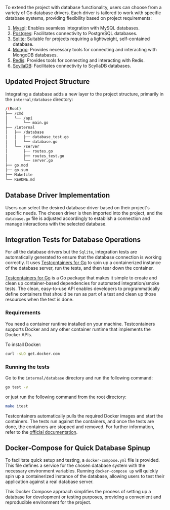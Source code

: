 To extend the project with database functionality, users can choose from a variety of Go database drivers. Each driver is tailored to work with specific database systems, providing flexibility based on project requirements:

1. [Mysql](https://github.com/go-sql-driver/mysql): Enables seamless integration with MySQL databases.
2. [Postgres](https://github.com/jackc/pgx/): Facilitates connectivity to PostgreSQL databases.
3. [Sqlite](https://github.com/mattn/go-sqlite3): Suitable for projects requiring a lightweight, self-contained database.
4. [Mongo](https://go.mongodb.org/mongo-driver): Provides necessary tools for connecting and interacting with MongoDB databases.
5. [Redis](https://github.com/redis/go-redis): Provides tools for connecting and interacting with Redis.
6. [ScyllaDB](https://github.com/scylladb/gocql): Facilitates connectivity to ScyllaDB databases.

## Updated Project Structure

Integrating a database adds a new layer to the project structure, primarily in the `internal/database` directory:

```bash
/(Root)
├── /cmd
│   └── /api
│       └── main.go
├── /internal
│   ├── /database
│   │   ├── database_test.go
│   │   └── database.go
│   └── /server
│       ├── routes.go
│       ├── routes_test.go
│       └── server.go
├── go.mod
├── go.sum
├── Makefile
└── README.md
```

## Database Driver Implementation

Users can select the desired database driver based on their project's specific needs. The chosen driver is then imported into the project, and the `database.go` file is adjusted accordingly to establish a connection and manage interactions with the selected database.

## Integration Tests for Database Operations

For all the database drivers but the `Sqlite`, integration tests are automatically generated to ensure that the database connection is working correctly. It uses [Testcontainers for Go](https://golang.testcontainers.org/) to spin up a containerized instance of the database server, run the tests, and then tear down the container.

[Testcontainers for Go](https://golang.testcontainers.org/) is a Go package that makes it simple to create and clean up container-based dependencies for automated integration/smoke tests. The clean, easy-to-use API enables developers to programmatically define containers that should be run as part of a test and clean up those resources when the test is done.


### Requirements

You need a container runtime installed on your machine. Testcontainers supports Docker and any other container runtime that implements the Docker APIs.

To install Docker:

```bash
curl -sLO get.docker.com
```

### Running the tests

Go to the `internal/database` directory and run the following command:

```bash
go test -v
```

or just run the following command from the root directory:

```bash
make itest
```

Testcontainers automatically pulls the required Docker images and start the containers. The tests run against the containers, and once the tests are done, the containers are stopped and removed. For further information, refer to the [official documentation](https://golang.testcontainers.org/).

## Docker-Compose for Quick Database Spinup

To facilitate quick setup and testing, a `docker-compose.yml` file is provided. This file defines a service for the chosen database system with the necessary environment variables. Running `docker-compose up` will quickly spin up a containerized instance of the database, allowing users to test their application against a real database server.

This Docker Compose approach simplifies the process of setting up a database for development or testing purposes, providing a convenient and reproducible environment for the project.
